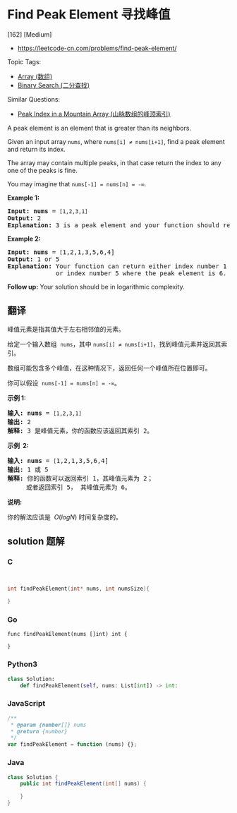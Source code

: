 # Find Peak Element 寻找峰值

[162] [Medium]

- https://leetcode-cn.com/problems/find-peak-element/

Topic Tags:

- [Array (数组)](https://leetcode-cn.com/tag/array/)
- [Binary Search (二分查找)](https://leetcode-cn.com/tag/binary-search/)

Similar Questions:

- [Peak Index in a Mountain Array (山脉数组的峰顶索引)](https://leetcode-cn.com/problems/peak-index-in-a-mountain-array/)

A peak element is an element that is greater than its neighbors.

Given an input array `nums`, where `nums[i] ≠ nums[i+1]`, find a peak element and return its index.

The array may contain multiple peaks, in that case return the index to any one of the peaks is fine.

You may imagine that `nums[-1] = nums[n] = -∞`.

**Example 1:**

<pre><strong>Input:</strong> <strong>nums</strong> = <code>[1,2,3,1]</code>
<strong>Output:</strong> 2
<strong>Explanation:</strong> 3 is a peak element and your function should return the index number 2.</pre>

**Example 2:**

<pre><strong>Input:</strong> <strong>nums</strong> = <code>[</code>1,2,1,3,5,6,4]
<strong>Output:</strong> 1 or 5 
<strong>Explanation:</strong> Your function can return either index number 1 where the peak element is 2, 
&nbsp;            or index number 5 where the peak element is 6.
</pre>

**Follow up:** Your solution should be in logarithmic complexity.

## 翻译

峰值元素是指其值大于左右相邻值的元素。

给定一个输入数组  `nums`，其中 `nums[i] ≠ nums[i+1]`，找到峰值元素并返回其索引。

数组可能包含多个峰值，在这种情况下，返回任何一个峰值所在位置即可。

你可以假设  `nums[-1] = nums[n] = -∞`。

**示例 1:**

<pre><strong>输入:</strong> <strong>nums</strong> = <code>[1,2,3,1]</code>
<strong>输出:</strong> 2
<strong>解释: </strong>3 是峰值元素，你的函数应该返回其索引 2。</pre>

**示例  2:**

<pre><strong>输入:</strong> <strong>nums</strong> = <code>[</code>1,2,1,3,5,6,4]
<strong>输出:</strong> 1 或 5 
<strong>解释:</strong> 你的函数可以返回索引 1，其峰值元素为 2；
&nbsp;    或者返回索引 5， 其峰值元素为 6。
</pre>

**说明:**

你的解法应该是  *O*(_logN_) 时间复杂度的。

## solution 题解

### C

```c


int findPeakElement(int* nums, int numsSize){

}
```

### Go

```golang
func findPeakElement(nums []int) int {

}
```

### Python3

```python
class Solution:
    def findPeakElement(self, nums: List[int]) -> int:
```

### JavaScript

```javascript
/**
 * @param {number[]} nums
 * @return {number}
 */
var findPeakElement = function (nums) {};
```

### Java

```java
class Solution {
    public int findPeakElement(int[] nums) {

    }
}
```
